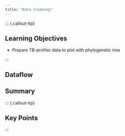 ```yaml
---
title: "Data cleaning"
---
```


::: {.callout-tip}
## Learning Objectives

- Prepare TB-profiler data to plot with phylogenetic tree

:::

## Dataflow

## Summary

::: {.callout-tip}
## Key Points

:::